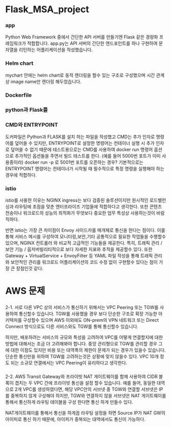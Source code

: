 # Flask_MSA_project

### app
Python Web Framework 중에서 간단한 API 서버를 만들기엔 Flask 같은 경량화 프레임워크가 적합합니다.
app.py는 API 서버의 간단한 엔드포인트를 하나 구현하여 문자열을 리턴하는 어플리케이션을 작성했습니다.

### Helm chart

mychart 안에는 helm chart로 동적 렌더링을 할수 있는 구조로 구성했으며 시간 관계상 image name만 렌더링 해두었습니다.

### Dockerfile
### python과 Flask를 
### CMD와 ENTRYPOINT 
도커파일은 Python과 FLASK를 설치 하는 파일을 작성했고
CMD는 추가 인자로 명령어를 덮어쓸 수 있지만, ENTRYPOINT로 설정한 명령어는 컨테이너 실행 시 추가 인자로 덮어쓸 수 없기 때문에
테스트용으로는 CMD를 사용하여 docker run 명령어 옵션으로 추가적인 옵션들을 주면서 빌드 테스트를 한다. (예를 들어 5000번 포트가 이미 사용중이라)
docker run -p 로 5001번 포트를 오픈하는 경우? 
기본적으로는 ENTRYPOINT 명령어는 컨테이너가 시작될 때 필수적으로 특정 명령을 실행해야 하는 경우에 적합하다.

### istio 
istio를 사용한 이유는 NGINX ingress는 보다 검증된 솔루션이지만 원시적인 로드밸런싱과 라우팅에 초점을 맞춘
엔터프라이즈 기업들에 적합하다고 생각한다. 또한 콘텐츠 전송이나 워크로드의 성능의 최적화가 무엇보다 중요한 
업무 특성상 사용하는것이 바람직하다.

반면 istio는 가장 큰 차이점이 Envoy 사이드카를 매개체로 통신을 한다는 점이다. 이를 통해 서비스 메시를 구성하여 
모니터링,보안,기타 공통적으로 필요한 작업들을 수행할수 있으며, NGINX 컨트롤러 와 비교적 고급적인 기능들을 제공한다.
특히, 트래픽 관리 / 보안 기능 / 옵저버빌리티적으로 보다 자세한 지표와 추적을 제공할수 있다.
또한 Gateway + VirtualService + EnvoyFilter 등 YAML 파일 작성을 통해 트래픽 관리와 보안적인 관리를 워크로드 어플리케이션의 코드 수정 없이 구현할수 있다는 점이 가장 큰 장점인것 같다.



# AWS 문제 

### 
2-1. 
서로 다른 VPC 상의 서비스가 통신하기 위해서는 VPC Peering 또는 TGW를 사용하여 통신할수 있습니다.
TGW를 사용했을 경우 보다 단순한 구조로 확장 가능한 아키텍처를 구성할수 있으며
AWS 이외에도 ON-prem의 VPN 네트워크 또는 Direct Connect 방식으로도  다른 서비스와도 TGW를 통해 통신할수 있습니다.

하지만, 배포하려는 서비스의 규모와 특성을 고려하여 VPC를 어떻게 연결할지에 대한 방법에 대해서는 조금 더 고려해봐야 합니다.
중앙 관리형으로 TGW를 관리할 경우 그에 대한 이점도 있지만 비용 또는 대역폭의 제한이 문제가 되는 경우가 있을수 있습니다.
단순한 통신만을 위하여 TGW를 고려하는것은 상황에 맞지 않을수 있다. VPC 10개 정도 되는 소규모 연결에서는 VPC Peering이 유리하다고 생각한다.



###
2-2.
AWS Transit Gateway와 프라이빗 NAT 게이트웨이를 함께 사용하여 CIDR 블록이 겹치는 두 VPC 간에 프라이빗 통신을 설정 할수 있습니다.
예를 들어,  동일한 대역으로 2개 VPC를 생성하였다면, 해당 VPC안의 서브넷 중 TGW와 연결할 서브넷은 IP를 중복하지 않게 구성해야 하지만, TGW와 연결하지 않을 서브넷은 NAT 게이트웨이를 통해서 통신하게 라우팅 테이블을 구성 한다면 통신 하게 만들수 있다.

NAT게이트웨이를 통해서 통신을 하게끔 라우팅 설정을 하면 Source IP가 NAT GW의 아이피로 통신 하기 때문에, 
아이피가 중복되는 대역에서도 통신이 가능하다. 